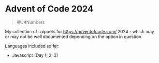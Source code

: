 # Advent of Code 2024

> @J4Numbers

My collection of snippets for https://adventofcode.com/ 2024 - which may or may not be
well documented depending on the option in question.

Languages included so far:

* Javascript (Day 1, 2, 3)
